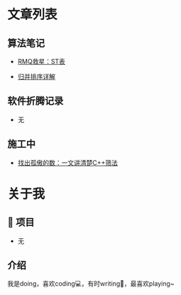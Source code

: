 # 文章列表
## 算法笔记
+ [RMQ救星：ST表](./RMQ问题救星：ST表.md)
- [归并排序详解](./归并排序详解.md)

## 软件折腾记录
+ 无

## 施工中
+ [找出孤傲的数：一文讲清楚C++筛法](./找出孤傲的数：一文讲清楚C++筛法.md)

# 关于我
## 📜 项目
+ 无
## 介绍
我是doing，喜欢coding💻，有时writing📝，最喜欢playing~

